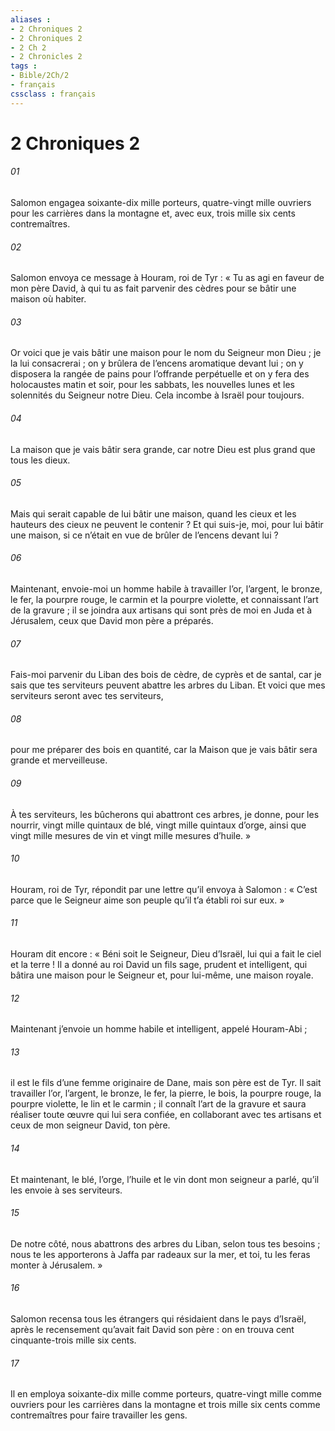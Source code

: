 ```yaml
---
aliases : 
- 2 Chroniques 2
- 2 Chroniques 2
- 2 Ch 2
- 2 Chronicles 2
tags : 
- Bible/2Ch/2
- français
cssclass : français
---
```


# 2 Chroniques 2

###### 01
Salomon engagea soixante-dix mille porteurs, quatre-vingt mille ouvriers pour les carrières dans la montagne et, avec eux, trois mille six cents contremaîtres.
###### 02
Salomon envoya ce message à Houram, roi de Tyr : « Tu as agi en faveur de mon père David, à qui tu as fait parvenir des cèdres pour se bâtir une maison où habiter.
###### 03
Or voici que je vais bâtir une maison pour le nom du Seigneur mon Dieu ; je la lui consacrerai ; on y brûlera de l’encens aromatique devant lui ; on y disposera la rangée de pains pour l’offrande perpétuelle et on y fera des holocaustes matin et soir, pour les sabbats, les nouvelles lunes et les solennités du Seigneur notre Dieu. Cela incombe à Israël pour toujours.
###### 04
La maison que je vais bâtir sera grande, car notre Dieu est plus grand que tous les dieux.
###### 05
Mais qui serait capable de lui bâtir une maison, quand les cieux et les hauteurs des cieux ne peuvent le contenir ? Et qui suis-je, moi, pour lui bâtir une maison, si ce n’était en vue de brûler de l’encens devant lui ?
###### 06
Maintenant, envoie-moi un homme habile à travailler l’or, l’argent, le bronze, le fer, la pourpre rouge, le carmin et la pourpre violette, et connaissant l’art de la gravure ; il se joindra aux artisans qui sont près de moi en Juda et à Jérusalem, ceux que David mon père a préparés.
###### 07
Fais-moi parvenir du Liban des bois de cèdre, de cyprès et de santal, car je sais que tes serviteurs peuvent abattre les arbres du Liban. Et voici que mes serviteurs seront avec tes serviteurs,
###### 08
pour me préparer des bois en quantité, car la Maison que je vais bâtir sera grande et merveilleuse.
###### 09
À tes serviteurs, les bûcherons qui abattront ces arbres, je donne, pour les nourrir, vingt mille quintaux de blé, vingt mille quintaux d’orge, ainsi que vingt mille mesures de vin et vingt mille mesures d’huile. »
###### 10
Houram, roi de Tyr, répondit par une lettre qu’il envoya à Salomon : « C’est parce que le Seigneur aime son peuple qu’il t’a établi roi sur eux. »
###### 11
Houram dit encore : « Béni soit le Seigneur, Dieu d’Israël, lui qui a fait le ciel et la terre ! Il a donné au roi David un fils sage, prudent et intelligent, qui bâtira une maison pour le Seigneur et, pour lui-même, une maison royale.
###### 12
Maintenant j’envoie un homme habile et intelligent, appelé Houram-Abi ;
###### 13
il est le fils d’une femme originaire de Dane, mais son père est de Tyr. Il sait travailler l’or, l’argent, le bronze, le fer, la pierre, le bois, la pourpre rouge, la pourpre violette, le lin et le carmin ; il connaît l’art de la gravure et saura réaliser toute œuvre qui lui sera confiée, en collaborant avec tes artisans et ceux de mon seigneur David, ton père.
###### 14
Et maintenant, le blé, l’orge, l’huile et le vin dont mon seigneur a parlé, qu’il les envoie à ses serviteurs.
###### 15
De notre côté, nous abattrons des arbres du Liban, selon tous tes besoins ; nous te les apporterons à Jaffa par radeaux sur la mer, et toi, tu les feras monter à Jérusalem. »
###### 16
Salomon recensa tous les étrangers qui résidaient dans le pays d’Israël, après le recensement qu’avait fait David son père : on en trouva cent cinquante-trois mille six cents.
###### 17
Il en employa soixante-dix mille comme porteurs, quatre-vingt mille comme ouvriers pour les carrières dans la montagne et trois mille six cents comme contremaîtres pour faire travailler les gens.
